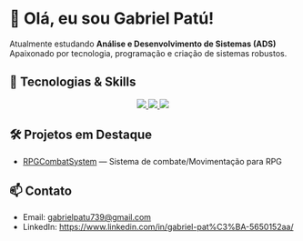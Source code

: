 # 👋 Olá, eu sou Gabriel Patú!

Atualmente estudando **Análise e Desenvolvimento de Sistemas (ADS)**  
Apaixonado por tecnologia, programação e criação de sistemas robustos.

## 🚀 Tecnologias & Skills
<p align="center">
  <a href="https://skillicons.dev">
    <img src="https://skillicons.dev/icons?i=git,angular,docker,bootstrap,dotnet,godot" />
    <img src="https://skillicons.dev/icons?i=java,lua,mysql,nestjs,nextjs,nodejs" />
    <img src="https://skillicons.dev/icons?i=react,py,unity,ts" />
  </a>
</p>

## 🛠️ Projetos em Destaque
- [RPGCombatSystem](https://github.com/BielPatu/RPGCombatSystem) — Sistema de combate/Movimentação para RPG

## 📫 Contato
- Email: gabrielpatu739@gmail.com
- LinkedIn: https://www.linkedin.com/in/gabriel-pat%C3%BA-5650152aa/


